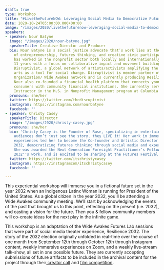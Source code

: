 ```yaml
---
draft: true
type: Workshop
title: "#LivetheFutureNOW: Leveraging Social Media to Democratize Futures Thinking"
date: 2020-10-24T05:00:00.000+00:00
image: "/images/2020/livethefuturenow-leveraging-social-media-to-democratize-futures-thinking.jpg"
speakers:
- speaker: Nour Batyne
  image: "/images/2020/nour-batyne.jpg"
  speakerTitle: Creative Director and Producer
  bio: Nour Batyne is a social justice advocate that’s work lies at the intersection
    of entrepreneurship, futures thinking, and creative civic participation. Nour
    has worked in the nonprofit sector both locally and internationally for the last
    11 years with a focus on collaborative impact and movement building. She founded
    Disruptivist, a global network of artists/activists amplifying the power of the
    arts as a tool for social change. Disruptivist is member partner of the For Freedoms
    Organization/ Wide Awakes network and is currently producing Resilience 2032.
    Nour also co-founded a financial health platform that connects young, underserved
    consumers with community financial institutions. She currently serves as an Associate
    Instructor in the M.S. in Nonprofit Management program at Columbia University.
  pronouns: she/her
  twitter: https://twitter.com/thedisruptivist
  instagram: https://instagram.com/nourbatyne
  facebook: ''
- speaker: Christy Casey
  speakerTitle: Director
  image: "/images/2020/christy-casey.jpg"
  pronouns: she/her
  bio: 'Christy Casey is the Founder of Ruse, specializing in entertainment where
    audiences don’t just see the story, they LIVE it! Her work in immersive and interactive
    experiences led her to become the Co-founder and Artistic Director at Resilience
    2032, democratizing futures thinking through social media and experiential entertainment.
    She was awarded the Next Generation Foresight Practitioner’s Fellowship for Resilience
    2032''s work, and is excited to be sharing at the Futures Festival. '
  twitter: https://twitter.com/itschristycasey
  instagram: https://instagramcom/itschristycasey
  facebook: ''

---
```

This experiential workshop will immerse you in a fictional future set in the year 2032 when an Indigenous Latinx Woman is running for President of the United States. As a global citizen in the year 2032, you'll be attending a Wide Awakes community meeting. We’ll start by acknowledging the events of the past that brought us to this point, reflecting on the present (i.e. 2032), and casting a vision for the future. Then you & fellow community members will co-create ideas for the next play in the infinite game. 

This workshop is an adaptation of the Wide Awakes Futures Lab sessions that were part of social media theater experience, Resilience 2032. The story of the 2032 election originally unfolded in real-time over the course of one month from September 12th through October 12th through Instagram content, weekly immersive experiences on Zoom, and a weekly live-stream talk-show, all set in one possible future. They are currently accepting submissions of future artifacts to be included in the archival content for the project through their[ creator call](https://www.resilience2032.com/creatorcall) and [film competition](https://www.resilience2032.com/filmcompetition).
